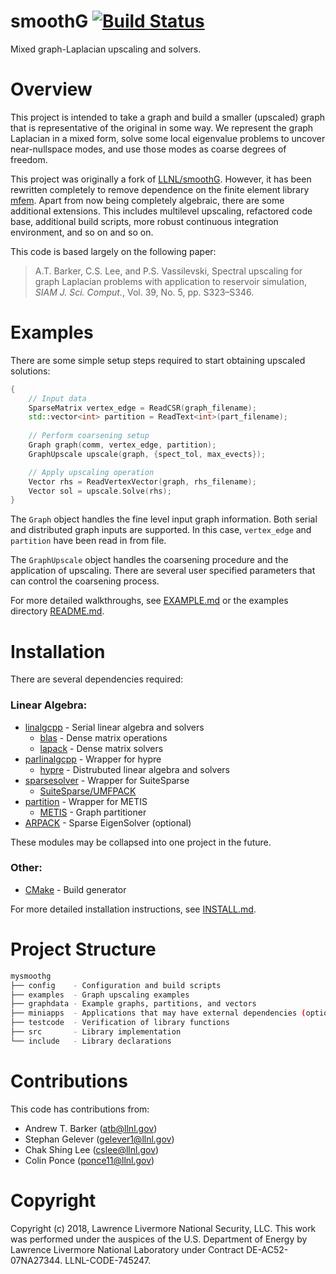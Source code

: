 smoothG [![Build Status](https://travis-ci.org/gelever/smoothG.svg?branch=master)](https://travis-ci.org/gelever/smoothG)
=================

<!-- BHEADER ++++++++++++++++++++++++++++++++++++++++++++++++++++++++++++++++++
 +
 + Copyright (c) 2018, Lawrence Livermore National Security, LLC.
 + Produced at the Lawrence Livermore National Laboratory.
 + LLNL-CODE-745247. All Rights reserved. See file COPYRIGHT for details.
 +
 + This file is part of smoothG. For more information and source code
 + availability, see https://www.github.com/llnl/smoothG.
 +
 + smoothG is free software; you can redistribute it and/or modify it under the
 + terms of the GNU Lesser General Public License (as published by the Free
 + Software Foundation) version 2.1 dated February 1999.
 +
 +++++++++++++++++++++++++++++++++++++++++++++++++++++++++++++++++++ EHEADER -->

<!-- !["smoothG logo](doc/smoothg_logo.png) -->

Mixed graph-Laplacian upscaling and solvers.

# Overview

This project is intended to take a graph and build a smaller (upscaled)
graph that is representative of the original in some way. We represent
the graph Laplacian in a mixed form, solve some local eigenvalue problems
to uncover near-nullspace modes, and use those modes as coarse degrees
of freedom.

This project was originally a fork of [LLNL/smoothG](https://github.com/llnl/smoothG).
However, it has been rewritten completely to remove dependence on the finite element library [mfem](https://github.com/llnl/mfem).
Apart from now being completely algebraic, there are some additional extensions.
This includes multilevel upscaling, refactored code base, additional build scripts,
more robust continuous integration environment, and so on and so on.

This code is based largely on the following paper:

> A.T. Barker, C.S. Lee, and P.S. Vassilevski, Spectral upscaling for 
> graph Laplacian problems with application to reservoir simulation, *SIAM
> J. Sci. Comput.*, Vol. 39, No. 5, pp. S323–S346.

# Examples
There are some simple setup steps required to start obtaining upscaled solutions:
```c++
{
    // Input data
    SparseMatrix vertex_edge = ReadCSR(graph_filename);
    std::vector<int> partition = ReadText<int>(part_filename);
    
    // Perform coarsening setup
    Graph graph(comm, vertex_edge, partition);
    GraphUpscale upscale(graph, {spect_tol, max_evects});

    // Apply upscaling operation
    Vector rhs = ReadVertexVector(graph, rhs_filename);
    Vector sol = upscale.Solve(rhs);
}
```
The `Graph` object handles the fine level input graph information.  Both serial and distributed graph inputs are supported.
In this case, `vertex_edge` and `partition` have been read in from file.

The `GraphUpscale` object handles the coarsening procedure and the application of upscaling.
There are several user specified parameters that can control the coarsening process.

For more detailed walkthroughs, see [EXAMPLE.md](doc/EXAMPLE.md) or the examples directory [README.md](examples/README.md).

# Installation
There are several dependencies required:
### Linear Algebra:
* [linalgcpp](https://github.com/gelever/linalgcpp)  - Serial linear algebra and solvers
   * [blas](http://www.netlib.org/blas/) - Dense matrix operations
   * [lapack](http://www.netlib.org/lapack/) - Dense matrix solvers
* [parlinalgcpp](https://github.com/gelever/parlinalgcpp) - Wrapper for hypre
   * [hypre](https://github.com/LLNL/hypre) - Distrubuted linear algebra and solvers
* [sparsesolver](https://github.com/gelever/sparsesolver) - Wrapper for SuiteSparse
   * [SuiteSparse/UMFPACK](http://faculty.cse.tamu.edu/davis/suitesparse.html)
* [partition](https://github.com/gelever/partition) - Wrapper for METIS
   * [METIS](http://glaros.dtc.umn.edu/gkhome/metis/metis/overview) - Graph partitioner
* [ARPACK](https://www.caam.rice.edu/software/ARPACK/) - Sparse EigenSolver (optional)

These modules may be collapsed into one project in the future.
   
### Other:
* [CMake](https://cmake.org/)  - Build generator

For more detailed installation instructions, see [INSTALL.md](INSTALL.md).

# Project Structure
```sh
mysmoothg
├── config    - Configuration and build scripts
├── examples  - Graph upscaling examples
├── graphdata - Example graphs, partitions, and vectors
├── miniapps  - Applications that may have external dependencies (optional)
├── testcode  - Verification of library functions
├── src       - Library implementation
└── include   - Library declarations
```

# Contributions
This code has contributions from:
- Andrew T. Barker (atb@llnl.gov)
- Stephan Gelever (gelever1@llnl.gov)
- Chak Shing Lee (cslee@llnl.gov)
- Colin Ponce (ponce11@llnl.gov)


# Copyright
Copyright (c) 2018, Lawrence Livermore National Security, LLC.
This work was performed under the auspices of the U.S. Department of Energy by
Lawrence Livermore National Laboratory under Contract DE-AC52-07NA27344.
LLNL-CODE-745247.
